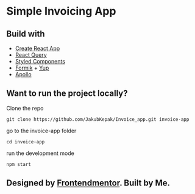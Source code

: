 # Simple Invoicing App

## Build with
- [Create React App](https://create-react-app.dev/)
- [React Query](https://react-query.tanstack.com/)
- [Styled Components](https://styled-components.com/)
- [Formik](https://formik.org/) + [Yup](https://www.npmjs.com/package/yup)
- [Apollo](https://www.apollographql.com/)

## Want to run the project locally?

Clone the repo   
```
git clone https://github.com/JakubKepak/Invoice_app.git invoice-app
```
go to the invoice-app folder   
```
cd invoice-app   
```
run the development mode   
```
npm start
```


## Designed by [Frontendmentor](https://www.frontendmentor.io/). Built by Me.

